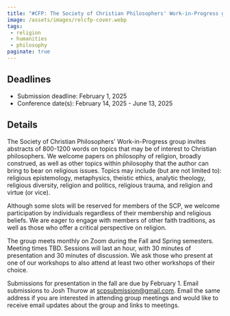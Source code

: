 ```yaml
---
title: "#CFP: The Society of Christian Philosophers' Work-in-Progress group"
image: /assets/images/relcfp-cover.webp
tags:
 - religion
 - humanities
 - philosophy
paginate: true 
---
```

## Deadlines
- Submission deadline: February 1, 2025
- Conference date(s): February 14, 2025 - June 13, 2025

Details
-------

The Society of Christian Philosophers' Work-in-Progress group invites abstracts of 800-1200 words on topics that may be of interest to Christian philosophers. We welcome papers on philosophy of religion, broadly construed, as well as other topics within philosophy that the author can bring to bear on religious issues. Topics may include (but are not limited to): religious epistemology, metaphysics, theistic ethics, analytic theology, religious diversity, religion and politics, religious trauma, and religion and virtue (or vice).

Although some slots will be reserved for members of the SCP, we welcome participation by individuals regardless of their membership and religious beliefs. We are eager to engage with members of other faith traditions, as well as those who offer a critical perspective on religion.

The group meets monthly on Zoom during the Fall and Spring semesters. Meeting times TBD. Sessions will last an hour, with 30 minutes of presentation and 30 minutes of discussion. We ask those who present at one of our workshops to also attend at least two other workshops of their choice.

Submissions for presentation in the fall are due by February 1. Email submissions to Josh Thurow at <scpsubmission@gmail.com>. Email the same address if you are interested in attending group meetings and would like to receive email updates about the group and links to meetings.